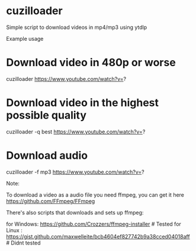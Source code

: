 # cuzilloader
Simple script to download videos in mp4/mp3 using ytdlp

Example usage

# Download video in 480p or worse
cuzilloader https://www.youtube.com/watch?v=?

# Download video in the highest possible quality
cuzilloader -q best https://www.youtube.com/watch?v=?

# Download audio
cuzilloader -f mp3 https://www.youtube.com/watch?v=?

Note:

To download a video as a audio file you need ffmpeg, you can get it here https://github.com/FFmpeg/FFmpeg

There's also scripts that downloads and sets up ffmpeg:

for Windows: https://github.com/Crozzers/ffmpeg-installer # Tested
for Linux : https://gist.github.com/maxwelleite/bcb4604ef827742b9a38cced04018aff # Didnt tested
